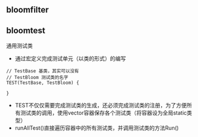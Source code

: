 ## bloomfilter

## bloomtest
通用测试类
- 通过宏定义完成测试单元（以类的形式）的编写

```
// TestBase 基类，其实可以没有
// TestBloom 测试类的名字
TEST(TestBase, TestBloom) {

}
```
- TEST不仅仅需要完成测试类的生成，还必须完成测试类的注册，为了方便所有测试类的调用，使用vector容器保存各个测试类（将容器设为全局static类型）
- runAllTest()直接遍历容器中的所有测试类，并调用测试类的方法Run() 